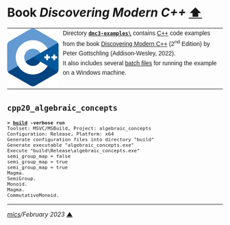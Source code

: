 # <span id="top">Book <i>Discovering Modern C++</i></span> <span style="size:30%;"><a href="../README.md">⬆</a></span>

<table style="font-family:Helvetica,Arial;line-height:1.6;">
  <tr>
  <td style="border:0;padding:0 10px 0 0;min-width:120px;">
    <a href="https://isocpp.org/" rel="external"><img src="../docs/images/cpp_logo.png" width="120" alt="C++ project"/></a>
  </td>
  <td style="border:0;padding:0;vertical-align:text-top;">
    Directory <a href="."><strong><code>dmc3-examples\</code></strong></a> contains <a href="https://isocpp.org/" alt="C++">C++</a> code examples from the book <a href="https://github.com/petergottschling/dmc3" rel="external">Discovering Modern C++</a> (2<sup>nd</sup> Edition) by Peter Gottschling (Addison-Wesley, 2022).<br/>
  It also includes several <a href="https://en.wikibooks.org/wiki/Windows_Batch_Scripting" rel="external">batch files</a> for running the example on a Windows machine.
  </td>
  </tr>
</table>

## <span id="cpp20_algebraic_concepts">`cpp20_algebraic_concepts`</span>

<pre style="font-size:80%;">
<b>&gt; <a href="./cpp20_algebraic_concepts/build.bat">build</a> -verbose run</b>
Toolset: MSVC/MSBuild, Project: algebraic_concepts
Configuration: Release, Platform: x64
Generate configuration files into directory "build"
Generate executable "algebraic_concepts.exe"
Execute "build\Release\algebraic_concepts.exe"
semi_group_map<some_op, magma_model> = false
semi_group_map<some_op, semi_group> = true
semi_group_map<some_op, semi_group> = true
Magma.
SemiGroup.
Monoid.
Magma.
CommutativeMonoid.
</pre>

***

*[mics](https://lampwww.epfl.ch/~michelou/)/February 2023* [**&#9650;**](#top)
<span id="bottom">&nbsp;</span>

<!-- href links -->
